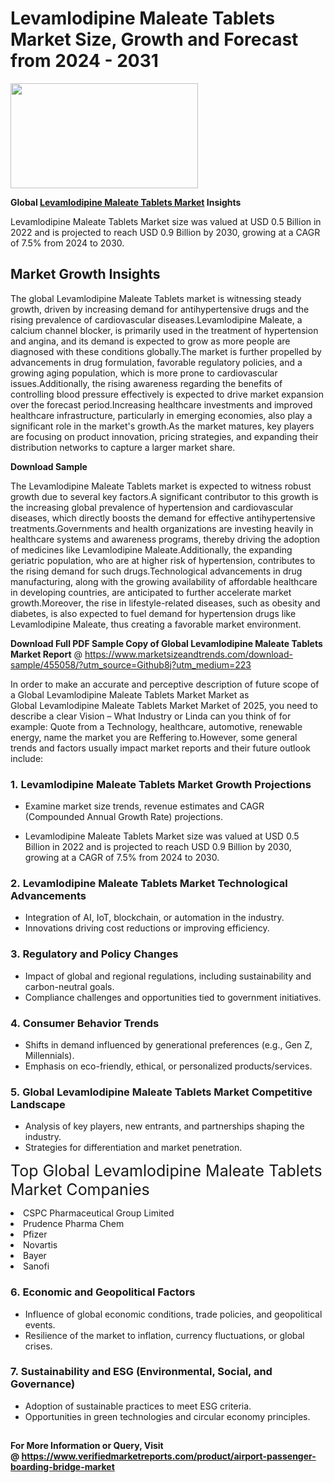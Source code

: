 <H1>Levamlodipine Maleate Tablets Market Size, Growth and Forecast from 2024 - 2031</H1><img class="aligncenter size-medium wp-image-584254" src="https://thirdeyenews.in/wp-content/uploads/2024/09/Global-Market-Research-300x168.jpeg" alt="" width="300" height="168" /><p><strong>Global&nbsp;<a href="https://www.marketsizeandtrends.com/download-sample/455058/?utm_source=Github8j?utm_medium=223">Levamlodipine Maleate Tablets Market</a> Insights</strong></p><p>Levamlodipine Maleate Tablets Market size was valued at USD 0.5 Billion in 2022 and is projected to reach USD 0.9 Billion by 2030, growing at a CAGR of 7.5% from 2024 to 2030.</p><p><h2>Market Growth Insights</h2> <p>The global Levamlodipine Maleate Tablets market is witnessing steady growth, driven by increasing demand for antihypertensive drugs and the rising prevalence of cardiovascular diseases.Levamlodipine Maleate, a calcium channel blocker, is primarily used in the treatment of hypertension and angina, and its demand is expected to grow as more people are diagnosed with these conditions globally.The market is further propelled by advancements in drug formulation, favorable regulatory policies, and a growing aging population, which is more prone to cardiovascular issues.Additionally, the rising awareness regarding the benefits of controlling blood pressure effectively is expected to drive market expansion over the forecast period.Increasing healthcare investments and improved healthcare infrastructure, particularly in emerging economies, also play a significant role in the market's growth.As the market matures, key players are focusing on product innovation, pricing strategies, and expanding their distribution networks to capture a larger market share.</p> <p><strong>Download Sample</strong></p> <p>The Levamlodipine Maleate Tablets market is expected to witness robust growth due to several key factors.A significant contributor to this growth is the increasing global prevalence of hypertension and cardiovascular diseases, which directly boosts the demand for effective antihypertensive treatments.Governments and health organizations are investing heavily in healthcare systems and awareness programs, thereby driving the adoption of medicines like Levamlodipine Maleate.Additionally, the expanding geriatric population, who are at higher risk of hypertension, contributes to the rising demand for such drugs.Technological advancements in drug manufacturing, along with the growing availability of affordable healthcare in developing countries, are anticipated to further accelerate market growth.Moreover, the rise in lifestyle-related diseases, such as obesity and diabetes, is also expected to fuel demand for hypertension drugs like Levamlodipine Maleate, thus creating a favorable market environment.</p> <p><span class=""><strong>Download Full PDF Sample Copy of Global Levamlodipine Maleate Tablets Market Report</strong> @ <a href="https://www.marketsizeandtrends.com/download-sample/455058/?utm_source=Github8j?utm_medium=223" target="_blank">https://www.marketsizeandtrends.com/download-sample/455058/?utm_source=Github8j?utm_medium=223</a></span></p><p>In order to make an accurate and perceptive description of future scope of a Global&nbsp;Levamlodipine Maleate Tablets Market Market as Global&nbsp;Levamlodipine Maleate Tablets Market Market of 2025, you need to describe a clear Vision &ndash; What Industry or Linda can you think of for example: Quote from a Technology, healthcare, automotive, renewable energy, name the market you are Reffering to.However, some general trends and factors usually impact market reports and their future outlook include:</p><h3>1.&nbsp;<strong>Levamlodipine Maleate Tablets Market Growth Projections</strong></h3><ul><li>Examine market size trends, revenue estimates and CAGR (Compounded Annual Growth Rate) projections.</li><li><p>Levamlodipine Maleate Tablets Market size was valued at USD 0.5 Billion in 2022 and is projected to reach USD 0.9 Billion by 2030, growing at a CAGR of 7.5% from 2024 to 2030.</p></li></ul><h3>2.&nbsp;<strong>Levamlodipine Maleate Tablets Market Technological Advancements</strong></h3><ul><li>Integration of AI, IoT, blockchain, or automation in the industry.</li><li>Innovations driving cost reductions or improving efficiency.</li></ul><h3>3.&nbsp;<strong>Regulatory and Policy Changes</strong></h3><ul><li>Impact of global and regional regulations, including sustainability and carbon-neutral goals.</li><li>Compliance challenges and opportunities tied to government initiatives.</li></ul><h3>4.&nbsp;<strong>Consumer Behavior Trends</strong></h3><ul><li>Shifts in demand influenced by generational preferences (e.g., Gen Z, Millennials).</li><li>Emphasis on eco-friendly, ethical, or personalized products/services.</li></ul><h3>5.&nbsp;<strong>Global Levamlodipine Maleate Tablets Market Competitive Landscape</strong></h3><ul><li>Analysis of key players, new entrants, and partnerships shaping the industry.</li><li>Strategies for differentiation and market penetration.</li></ul><p data-pm-slice="1 1 []"><span style="color: inherit; font-family: inherit; font-size: 25px;">Top Global Levamlodipine Maleate Tablets Market Companies</span></p><div class="" data-test-id=""><p><li>CSPC Pharmaceutical Group Limited</li><li> Prudence Pharma Chem</li><li> Pfizer</li><li> Novartis</li><li> Bayer</li><li> Sanofi</li></p></div><h3>6.&nbsp;<strong>Economic and Geopolitical Factors</strong></h3><ul><li>Influence of global economic conditions, trade policies, and geopolitical events.</li><li>Resilience of the market to inflation, currency fluctuations, or global crises.</li></ul><h3>7.&nbsp;<strong>Sustainability and ESG (Environmental, Social, and Governance)</strong></h3><ul><li>Adoption of sustainable practices to meet ESG criteria.</li><li>Opportunities in green technologies and circular economy principles.</li></ul><h2><strong style="font-size: 14px;">For More Information or Query, Visit @&nbsp;</strong><a style="background-color: #ffffff; font-size: 14px;" href="https://www.marketsizeandtrends.com/report/levamlodipine-maleate-tablets-market/" target="_blank">https://www.verifiedmarketreports.com/product/airport-passenger-boarding-bridge-market</a></h2>